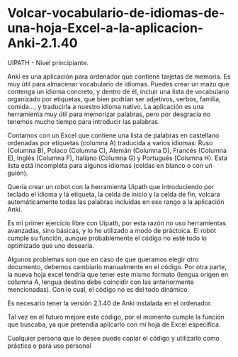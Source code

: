 # Volcar-vocabulario-de-idiomas-de-una-hoja-Excel-a-la-aplicacion-Anki-2.1.40
UIPATH - Nivel principiante. 

Anki es una aplicación para ordenador que contiene tarjetas de memoria. Es muy útil para almacenar vocabulario de idiomas. Puedes crear un mazo que contenga un idioma concreto, y dentro de él, incluir una lista de vocabulario organizado por etiquetas, que bien podrían ser adjetivos, verbos, familia, comida..., y traducirla a nuestro idioma nativo. La aplicación es una herramienta muy útil para memorizar palabras, pero por desgracia no tenemos mucho tiempo para introducir las palabras.

Contamos con un Excel que contiene una lista de palabras en castellano ordenadas por etiquetas (columna A) traducida a varios idiomas: Ruso (Columna B), Polaco (Columna C), Alemán (Columna D), Francés (Columna E), Inglés (Columna F), Italiano (Columna G) y Portugués (Columna H). Esta lista está incompleta para algunos idiomas (celdas en blanco o con un guión).

Quería crear un robot con la herramienta Uipath que introduciendo por teclado el idioma y la etiqueta, la celda de inicio y la celda de fin, volcara automáticamente todas las palabras incluidas en ese rango a la aplicación Anki.

Es mi primer ejercicio libre con Uipath, por esta razón no uso herramientas avanzadas, sino básicas, y lo he utilizado a modo de práctoica. El robot cumple su función, aunque probablemente el código no esté todo lo optimizado que uno desearía.

Algunos problemas son que en caso de que queramos elegir otro documento, debemos cambiarlo manualmente en el código. Por otra parte, la nueva hoja excel tendría que tener este mismo formato (lengua origen en columna A, lengua destino debe coincidir con las anteriormente mencionadas). Con lo cual, el código no es del todo dinámico.

Es necesario tener la versión 2.1.40 de Anki instalada en el ordenador.

Tal vez en el futuro mejore este código, por el momento cumple la función que buscaba, ya que pretendía aplicarlo con mi hoja de Excel específica.

Cualquier persona que lo desee puede copiar el código y utilizarlo como práctica o para uso personal
